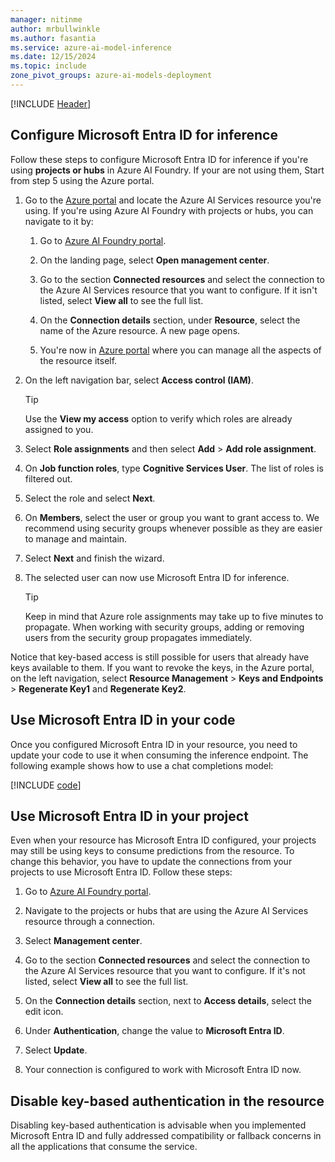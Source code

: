 ```yaml
---
manager: nitinme
author: mrbullwinkle
ms.author: fasantia 
ms.service: azure-ai-model-inference
ms.date: 12/15/2024
ms.topic: include
zone_pivot_groups: azure-ai-models-deployment
---
```


[!INCLUDE [Header](intro.md)]

## Configure Microsoft Entra ID for inference

Follow these steps to configure Microsoft Entra ID for inference if you're using **projects or hubs** in Azure AI Foundry. If your are not using them, Start from step 5 using the Azure portal.

1. Go to the [Azure portal](https://portal.azure.com) and locate the Azure AI Services resource you're using. If you're using Azure AI Foundry with projects or hubs, you can navigate to it by:

   1. Go to [Azure AI Foundry portal](https://ai.azure.com).

   2. On the landing page, select **Open management center**.

   3. Go to the section **Connected resources** and select the connection to the Azure AI Services resource that you want to configure. If it isn't listed, select **View all** to see the full list.

   4. On the **Connection details** section, under **Resource**, select the name of the Azure resource. A new page opens.

   5. You're now in [Azure portal](https://portal.azure.com) where you can manage all the aspects of the resource itself.

2. On the left navigation bar, select **Access control (IAM)**.

   > [!TIP]
   > Use the **View my access** option to verify which roles are already assigned to you.

3. Select **Role assignments** and then select **Add** > **Add role assignment**.

4. On **Job function roles**, type **Cognitive Services User**. The list of roles is filtered out.

5.  Select the role and select **Next**.

6.  On **Members**, select the user or group you want to grant access to. We recommend using security groups whenever possible as they are easier to manage and maintain. 

7.  Select **Next** and finish the wizard.

8.  The selected user can now use Microsoft Entra ID for inference.

    > [!TIP]
    > Keep in mind that Azure role assignments may take up to five minutes to propagate. When working with security groups, adding or removing users from the security group propagates immediately.

Notice that key-based access is still possible for users that already have keys available to them. If you want to revoke the keys, in the Azure portal, on the left navigation, select **Resource Management** > **Keys and Endpoints** > **Regenerate Key1** and **Regenerate Key2**.


## Use Microsoft Entra ID in your code

Once you configured Microsoft Entra ID in your resource, you need to update your code to use it when consuming the inference endpoint. The following example shows how to use a chat completions model:

[!INCLUDE [code](../code-create-chat-client-entra.md)]


## Use Microsoft Entra ID in your project

Even when your resource has Microsoft Entra ID configured, your projects may still be using keys to consume predictions from the resource. To change this behavior, you have to update the connections from your projects to use Microsoft Entra ID. Follow these steps:

1. Go to [Azure AI Foundry portal](https://ai.azure.com).

2. Navigate to the projects or hubs that are using the Azure AI Services resource through a connection.

3. Select **Management center**.

3. Go to the section **Connected resources** and select the connection to the Azure AI Services resource that you want to configure. If it's not listed, select **View all** to see the full list.

4. On the **Connection details** section, next to **Access details**, select the edit icon.

5. Under **Authentication**, change the value to **Microsoft Entra ID**.

6. Select **Update**.

7. Your connection is configured to work with Microsoft Entra ID now.


## Disable key-based authentication in the resource

Disabling key-based authentication is advisable when you implemented Microsoft Entra ID and fully addressed compatibility or fallback concerns in all the applications that consume the service.



